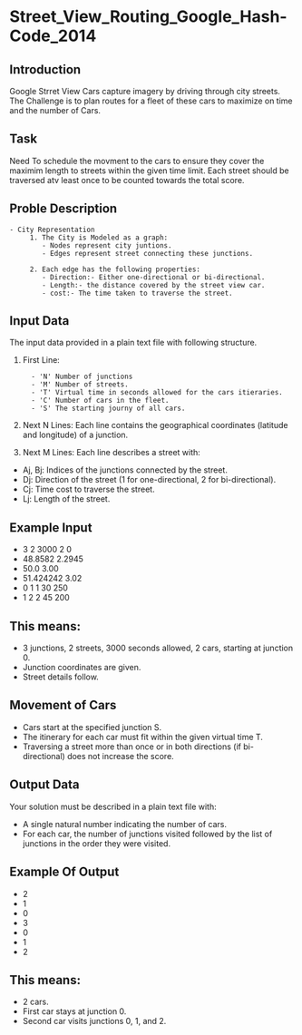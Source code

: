 # Street_View_Routing_Google_Hash-Code_2014

## Introduction 
Google Strret View Cars capture imagery by driving through city streets. The Challenge is to plan routes for a fleet of these cars to maximize on time and the number of Cars.

## Task
Need To schedule the movment to the cars to ensure they cover the maximim length to streets within the given time limit. Each street should be traversed atv least once to be counted towards the total score.

## Proble Description
    - City Representation
         1. The City is Modeled as a graph:
            - Nodes represent city juntions.
            - Edges represent street connecting these junctions.

         2. Each edge has the following properties:
            - Direction:- Either one-directional or bi-directional.
            - Length:- the distance covered by the street view car.
            - cost:- The time taken to traverse the street.

## Input Data
The input data provided in a plain text file with following structure.

1. First Line:
   
         - 'N' Number of junctions
         - 'M' Number of streets.
         - 'T' Virtual time in seconds allowed for the cars itieraries.
         - 'C' Number of cars in the fleet.
         - 'S' The starting journy of all cars.

2. Next N Lines: Each line contains the geographical coordinates (latitude and longitude) of a junction.
3. Next M Lines: Each line describes a street with:
   
- Aj, Bj: Indices of the junctions connected by the street.
- Dj: Direction of the street (1 for one-directional, 2 for bi-directional).
- Cj: Time cost to traverse the street.
- Lj: Length of the street.

## Example Input

- 3 2 3000 2 0
- 48.8582   2.2945
- 50.0  3.00
- 51.424242    3.02 
- 0 1 1 30    250
- 1 2 2 45   200

## This means:

- 3 junctions, 2 streets, 3000 seconds allowed, 2 cars, starting at junction 0.
- Junction coordinates are given.
- Street details follow.

## Movement of Cars

- Cars start at the specified junction S.
- The itinerary for each car must fit within the given virtual time T.
- Traversing a street more than once or in both directions (if bi-directional) does not increase the score.

## Output Data
Your solution must be described in a plain text file with:

- A single natural number indicating the number of cars.
- For each car, the number of junctions visited followed by the list of junctions in the order they were visited.

## Example Of Output

- 2
- 1
- 0
- 3
- 0
- 1
- 2

## This means:

- 2 cars.
- First car stays at junction 0.
- Second car visits junctions 0, 1, and 2.

















  
